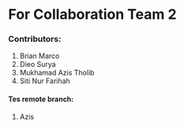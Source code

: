 # For Collaboration Team 2

### Contributors:
1. Brian Marco <br>
2. Dieo Surya <br>
3. Mukhamad Azis Tholib <br>
4. Siti Nur Farihah <br>

#### Tes remote branch:
1. Azis
